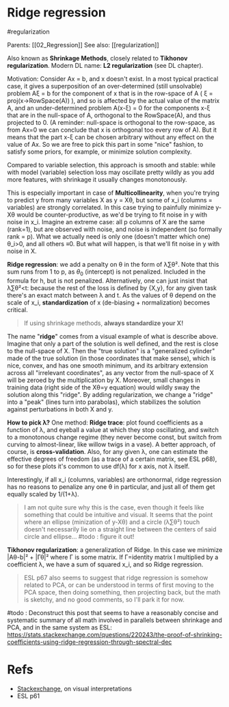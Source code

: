 # Ridge regression

#regularization

Parents: [[02_Regression]]
See also: [[regularization]]

Also known as **Shrinkage Methods**, closely related to **Tikhonov regularization**. Modern DL name: **L2 regularization** (see DL chapter).

Motivation: Consider Ax = b, and x doesn't exist. In a most typical practical case, it gives a superposition of an over-determined (still unsolvable) problem Aξ = b for the component of x that is in the row-space of A ( ξ = proj(x→RowSpace(A)) ), and so is affected by the actual value of the matrix A, and an under-determined problem A(x-ξ) = 0 for the components x-ξ that are in the null-space of A, orthogonal to the RowSpace(A), and thus projected to 0. (A reminder: null-space is orthogonal to the row-space, as from Ax=0 we can conclude that x is orthogonal too every row of A). But it means that the part x-ξ can be chosen arbitrary without any effect on the value of Ax. So we are free to pick this part in some "nice" fashion, to satisfy some priors, for example, or minimize solution complexity. 

Compared to variable selection, this approach is smooth and stable: while with model (variable) selection loss may oscillate pretty wildly as you add more features, with shrinkage it usually changes monotonously.

This is especially important in case of **Multicollinearity**, when you're trying to predict y from many variables X as y = Xθ, but some of x_i (columns = variables) are strongly correlated. In this case trying to painfully minimize y-Xθ would be counter-productive, as we'd be trying to fit noise in y with noise in x_i. Imagine an extreme case: all p columns of X are the same (rank=1), but are observed with noise, and noise is independent (so formally rank = p). What we actually need is only one (doesn't matter which one) θ_i>0, and all others ≡0. But what will happen, is that we'll fit noise in y with noise in X.

**Ridge regression**: we add a penalty on θ in the form of λ∑θ². Note that this sum runs from 1 to p, as $θ_0$ (intercept) is not penalized. Included in the formula for h, but is not penalized. Alternatively, one can just insist that λ∑θ²<t: because the rest of the loss is defined by {X,y}, for any given task there's an exact match between λ and t. As the values of θ depend on the scale of x_i, **standardization** of x (de-biasing + normalization) becomes critical.

> If using shrinkage methods, **always standardize your X!**

The name "**ridge**" comes from a visual example of what is describe above. Imagine that only a part of the solution is well defined, and the rest is close to the null-space of X. Then the "true solution" is a "generalized cylinder" made of the true solution (in those coordinates that make sense), which is nice, convex, and has one smooth minimum, and its arbitrary extension across all "irrelevant coordinates", as any vector from the null-space of X will be zeroed by the multiplication by X. Moreover, small changes in training data (right side of the Xθ=y equation) would wildly sway the solution along this "ridge". By adding regularization, we change a "ridge" into a "peak" (lines turn into parabolas), which stabilizes the solution against perturbations in both X and y.

**How to pick  λ?** One method: **Ridge trace**: plot found coefficients as a function of λ, and eyeball a value at which they stop oscillating, and switch to a  monotonous change regime (they never become const, but switch from curving to almost-linear, like willow twigs in a vase). A better approach, of course, is **cross-validation**. Also, for any given λ, one can estimate the effective degrees of freedom (as a trace of a certain matrix, see ESL p68), so for these plots it's common to use df(λ) for x axis, not λ itself.

Interestingly, if all x_i (columns, variables) are orthonormal, ridge regression has no reasons to penalize any one θ in particular, and just all of them get equally scaled by 1/(1+λ).

> I am not quite sure why this is the case, even though it feels like something that could be intuitive and visual. It seems that the point where an ellipse (minization of y-Xθ) and a circle (λ∑θ²) touch doesn't necessarily lie on a straight line between the centers of said circle and ellipse... #todo : figure it out!

**Tikhonov regularization**: a generalization of Ridge. In this case we minimize |Aθ-b|² + |Γθ|² where Γ is some matrix. If Г=identity matrix I multiplied by a coefficient λ, we have a sum of squared x_i, and so Ridge regression. 

> ESL p67 also seems to suggest that ridge regression is somehow related to PCA, or can be understood in terms of first moving to the PCA space, then doing something, then projecting back, but the math is sketchy, and no good comments, so I'll park it for now.

#todo : Deconstruct this post that seems to have a reasonably concise and systematic summary of all math involved in parallels between shrinkage and PCA, and in the same system as ESL: https://stats.stackexchange.com/questions/220243/the-proof-of-shrinking-coefficients-using-ridge-regression-through-spectral-dec

# Refs

* [Stackexchange](https://stats.stackexchange.com/questions/118712/why-does-ridge-estimate-become-better-than-ols-by-adding-a-constant-to-the-diago/119708#119708), on visual interpretations
* ESL p61